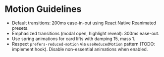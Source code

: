 # Motion Guidelines

- Default transitions: 200ms ease-in-out using React Native Reanimated presets.
- Emphasized transitions (modal open, highlight reveal): 300ms ease-out.
- Use spring animations for card lifts with damping 15, mass 1.
- Respect `prefers-reduced-motion` via `useReducedMotion` pattern (TODO: implement hook). Disable non-essential animations when enabled.
